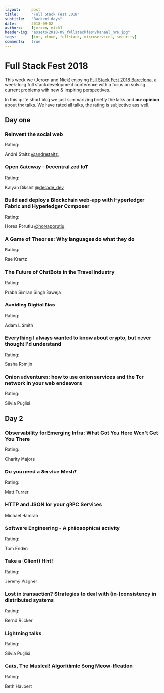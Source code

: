 ```yaml
---
layout:     post
title:      "Full Stack Fest 2018"
subtitle:   "Backend days"
date:       2018-09-02
authors:    [jeroen, niek]
header-img: "assets/2018-09_fullstackfest/kanaal_nre.jpg"
tags:       [iot, cloud, fullstack, microservices, security]
comments:   true
---
```


# Full Stack Fest 2018

This week we (Jeroen and Niek) enjoying [Full Stack Fest 2018 Barcelona](https://2018.fullstackfest.com/),
a week-long full stack development conference with a focus on solving current problems with new & inspiring perspectives.

In this quite short blog we just summarizing briefly the talks and **our opinion** about the talks. We have rated all talks, the rating is subjective ass well.


## Day one

### Reinvent the social web
Rating:

André Staltz [@andrestaltz](https://twitter.com/andrestaltz),


### Open Gateway - Decentralized IoT
Rating:

Kalyan Dikshit [@decode_dev](https://twitter.com/decode_dev)


### Build and deploy a Blockchain web-app with Hyperledger Fabric and Hyperledger Composer
Rating:

Horea Porutiu [@horeaporutiu](https://twitter.com/horeaporutiu)


### A Game of Theories: Why languages do what they do
Rating:

Rae Krantz


### The Future of ChatBots in the Travel Industry
Rating:

Prabh Simran Singh Baweja

### Avoiding Digital Bias
Rating:

Adam L Smith

### Everything I always wanted to know about crypto, but never thought I'd understand
Rating:

Sasha Romijn

### Onion adventures: how to use onion services and the Tor network in your web endeavors
Rating:

Silvia Puglisi

## Day 2

### Observability for Emerging Infra: What Got You Here Won't Get You There
Rating:

Charity Majors

### Do you need a Service Mesh?
Rating:

Matt Turner

### HTTP and JSON for your gRPC Services
Michael Hamrah

### Software Engineering - A philosophical activity
Rating:

Tom Enden

### Take a (Client) Hint!
Rating:

Jeremy Wagner

### Lost in transaction? Strategies to deal with (in-)consistency in distributed systems
Rating:

Bernd Rücker

### Lightning talks
Rating:

Silvia Puglisi

### Cats, The Musical! Algorithmic Song Meow-ification
Rating:

Beth Haubert
